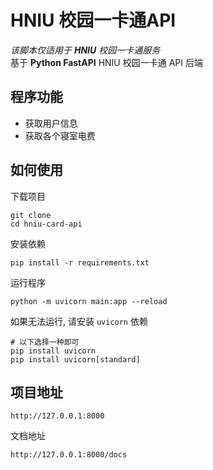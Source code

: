 # HNIU 校园一卡通API

_该脚本仅适用于 **HNIU** 校园一卡通服务_   
基于 **Python FastAPI** HNIU 校园一卡通 API 后端

## 程序功能

- 获取用户信息
- 获取各个寝室电费

## 如何使用

下载项目

```shell
git clone
cd hniu-card-api
```

安装依赖

```shell
pip install -r requirements.txt
```

运行程序

```shell
python -m uvicorn main:app --reload
```

如果无法运行, 请安装 `uvicorn` 依赖

```shell
# 以下选择一种即可
pip install uvicorn
pip install uvicorn[standard]
```

## 项目地址

```text
http://127.0.0.1:8000
```

文档地址

```text
http://127.0.0.1:8000/docs
```